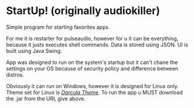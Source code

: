 # StartUp! (originally audiokiller)
Simple program for starting favorites apps.

For me it is restarter for pulseaudio, however for u it can be everything, because it justs executes shell commands.
Data is stored using JSON.
UI is built using Java Swing.

App was designed to run on the system's startup but it can't chane the settings on your OS because of security policy and difference between distros.

Obviously it can run on Windows, however it is designed for Linux only. 
Theme set for Linux is [<i>Darcula Theme</i>](https://github.com/bulenkov/Darcula).
To run the app u MUST download the .jar from the URL give above.


